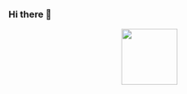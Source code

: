### Hi there 👋

<!--
**ryansereno/ryansereno** is a ✨ _special_ ✨ repository because its `README.md` (this file) appears on your GitHub profile.

Here are some ideas to get you started:
-->
<!--
- 🔭 I’m currently working on ...
- 🌱 I’m currently learning ...
- 👯 I’m looking to collaborate on ...
- 🤔 I’m looking for help with ...
- 💬 Ask me about ...
- 📫 How to reach me: ...
-->

<div id="header" align="center">
  <img src="https://web.archive.org/web/20091027031731im_/http://www.geocities.com/lego_mp/legord.gif" width="100"/>
</div>

